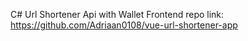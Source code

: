 C# Url Shortener Api with Wallet
Frontend repo link: https://github.com/Adriaan0108/vue-url-shortener-app

